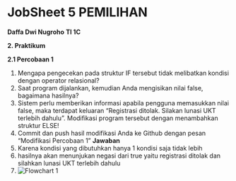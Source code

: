 # JobSheet 5 PEMILIHAN

**Daffa Dwi Nugroho**
**TI 1C**

**2. Praktikum**

**2.1 Percobaan 1**
1. Mengapa pengecekan pada struktur IF tersebut tidak melibatkan kondisi dengan
operator relasional?
2. Saat program dijalankan, kemudian Anda mengisikan nilai false, bagaimana hasilnya?
3. Sistem perlu memberikan informasi apabila pengguna memasukkan nilai false, maka
terdapat keluaran “Registrasi ditolak. Silakan lunasi UKT terlebih dahulu”. Modifikasi
program tersebut dengan menambahkan struktur ELSE!
4. Commit dan push hasil modifikasi Anda ke Github dengan pesan “Modifikasi
Percobaan 1”
**Jawaban**
1. Karena kondisi yang dibutuhkan hanya 1 kondisi saja tidak lebih
2. hasilnya akan menunjukan negasi dari true yaitu registrasi ditolak  dan silahkan lunasi UKT terlebih dahulu
3. ![Flowchart 1](https://github.com/Dapa-yap/PraktikumDaspro/MINGGU_7/blob/main/img/prak.png?raw=true)

